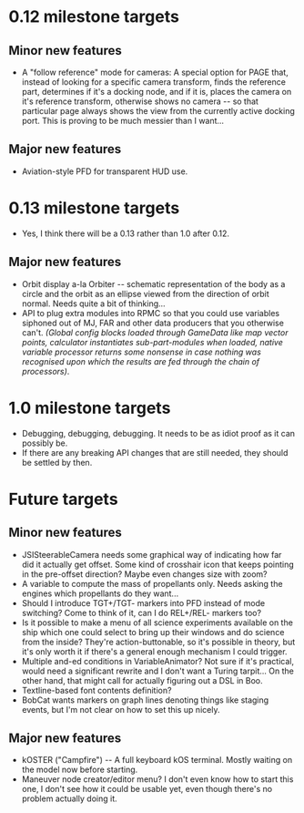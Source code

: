 # 0.12 milestone targets

## Minor new features

* A "follow reference" mode for cameras: A special option for PAGE that, instead of looking for a specific camera transform, finds the reference part, determines if it's a docking node, and if it is, places the camera on it's reference transform, otherwise shows no camera -- so that particular page always shows the view from the currently active docking port. This is proving to be much messier than I want...

## Major new features

* Aviation-style PFD for transparent HUD use.

# 0.13 milestone targets

* Yes, I think there will be a 0.13 rather than 1.0 after 0.12.

## Major new features

* Orbit display a-la Orbiter -- schematic representation of the body as a circle and the orbit as an ellipse viewed from the direction of orbit normal. Needs quite a bit of thinking...
* API to plug extra modules into RPMC so that you could use variables siphoned out of MJ, FAR and other data producers that you otherwise can't. *(Global config blocks loaded through GameData like map vector points, calculator instantiates sub-part-modules when loaded, native variable processor returns some nonsense in case nothing was recognised upon which the results are fed through the chain of processors)*.

# 1.0 milestone targets

* Debugging, debugging, debugging. It needs to be as idiot proof as it can possibly be.
* If there are any breaking API changes that are still needed, they should be settled by then.

# Future targets

## Minor new features

* JSISteerableCamera needs some graphical way of indicating how far did it actually get offset. Some kind of crosshair icon that keeps pointing in the pre-offset direction? Maybe even changes size with zoom?
* A variable to compute the mass of propellants only. Needs asking the engines which propellants do they want...
* Should I introduce TGT+/TGT- markers into PFD instead of mode switching? Come to think of it, can I do REL+/REL- markers too?
* Is it possible to make a menu of all science experiments available on the ship which one could select to bring up their windows and do science from the inside? They're action-buttonable, so it's possible in theory, but it's only worth it if there's a general enough mechanism I could trigger.
* Multiple and-ed conditions in VariableAnimator? Not sure if it's practical, would need a significant rewrite and I don't want a Turing tarpit... On the other hand, that might call for actually figuring out a DSL in Boo.
* Textline-based font contents definition?
* BobCat wants markers on graph lines denoting things like staging events, but I'm not clear on how to set this up nicely.

## Major new features

* kOSTER ("Campfire") -- A full keyboard kOS terminal. Mostly waiting on the model now before starting.
* Maneuver node creator/editor menu? I don't even know how to start this one, I don't see how it could be usable yet, even though there's no problem actually doing it.
